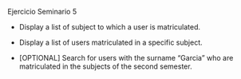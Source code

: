 Ejercicio Seminario 5
- Display a list of subject to which a user is matriculated. 

 - Display a list of users matriculated in a specific subject. 

- [OPTIONAL] Search for users with the surname “Garcia” who are matriculated in the subjects of the second semester.

